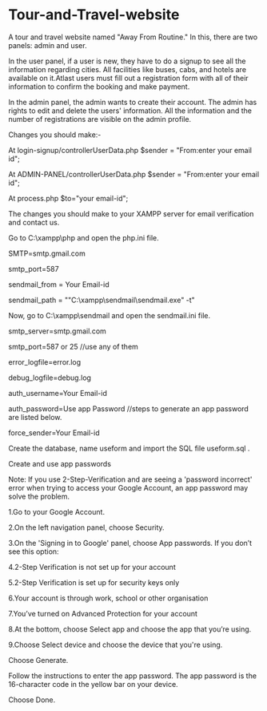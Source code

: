 # Tour-and-Travel-website


A tour and travel website named "Away From Routine." In this, there are two panels: admin and user.



In the user panel, if a user is new, they have to do a signup to see all the information regarding cities. All facilities like buses, cabs, and hotels are available on it.Atlast users must fill out a registration form with all of their information to confirm the booking and make payment.


In the admin panel, the admin wants to create their account. The admin has rights to edit and delete the users' information. All the information and the number of registrations are visible on the admin profile.

Changes you should make:-

At  login-signup/controllerUserData.php
$sender = "From:enter your email id";

At  ADMIN-PANEL/controllerUserData.php
$sender = "From:enter your email id";

At process.php
$to="your email-id";

The changes you should make to your XAMPP server for email verification and contact us.  

 Go to C:\xampp\php and open the php.ini file.
 
SMTP=smtp.gmail.com

smtp_port=587

sendmail_from = Your Email-id

sendmail_path = "\"C:\xampp\sendmail\sendmail.exe\" -t"


Now, go to C:\xampp\sendmail and open the sendmail.ini file.

smtp_server=smtp.gmail.com

smtp_port=587 or 25 //use any of them

error_logfile=error.log

debug_logfile=debug.log

auth_username=Your Email-id

auth_password=Use app Password  //steps to generate an app password are listed below.

force_sender=Your Email-id

Create the database, name useform and import the SQL file useform.sql .

Create and use app passwords

Note: If you use 2-Step-Verification and are seeing a 'password incorrect' error when trying to access your Google Account, an app password may solve the problem.

1.Go to your Google Account.

2.On the left navigation panel, choose Security.

3.On the 'Signing in to Google' panel, choose App passwords. If you don’t see this option:

4.2-Step Verification is not set up for your account

5.2-Step Verification is set up for security keys only

6.Your account is through work, school or other organisation

7.You’ve turned on Advanced Protection for your account

8.At the bottom, choose Select app and choose the app that you’re using.

9.Choose Select device and choose the device that you're using.

Choose Generate.

Follow the instructions to enter the app password. The app password is the 16-character code in the yellow bar on your device.

Choose Done.
